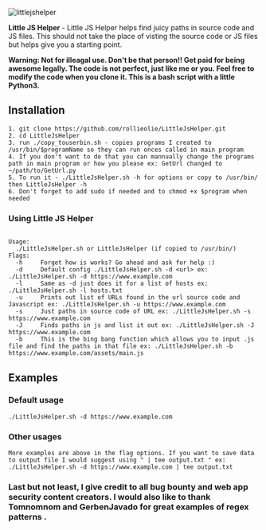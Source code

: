 
![littlejshelper](https://user-images.githubusercontent.com/56703680/171271017-d8e6698a-b54a-4939-a03f-792e2edfba8f.png)




**Little JS Helper** - Little JS Helper helps find juicy paths in source code and JS files. This should not take the place of visting the source code or JS files but helps give you a starting point.



<p align="left">
  <B>Warning: Not for illeagal use. Don't be that person!! Get paid for being awesome legally.
The code is not perfect, just like me or you. Feel free to modify the code when you clone it.
This is a bash script with a little Python3.
    </B>
</p>


## Installation

```
1. git clone https://github.com/rollieolie/LittleJsHelper.git
2. cd LittleJsHelper
3. run ./copy_touserbin.sh - copies programs I created to /usr/bin/$programName so they can run onces called in main program
4. If you don't want to do that you can mannually change the programs path in main program or how you please ex: GetUrl changed to ~/path/to/GetUrl.py
5. To run it - ./LittleJsHelper.sh -h for options or copy to /usr/bin/ then LittleJsHelper -h
6. Don't forget to add sudo if needed and to chmod +x $program when needed
```

### Using Little JS Helper
  
  ```shell
  
  Usage:
    ./LittleJsHelper.sh or LittleJsHelper (if copied to /usr/bin/)
  Flags:
    -h     Forget how is works? Go ahead and ask for help :) 
    -d     Default config ./LittleJsHelper.sh -d <url> ex: ./LittleJsHelper.sh -d https://www.example.com 
    -l     Same as -d just does it for a list of hosts ex: ./LittleJsHelper.sh -l hosts.txt 
    -u     Prints out list of URLs found in the url source code and Javascript ex: ./LittleJsHelper.sh -u https://www.example.com 
    -s     Just paths in source code of URL ex: ./LittleJsHelper.sh -s https://www.example.com 
    -J     Finds paths in js and list it out ex: ./LittleJsHelper.sh -J https://www.example.com 
    -b     This is the bing bang function which allows you to input .js file and find the paths in that file ex: ./LittleJsHelper.sh -b https://www.example.com/assets/main.js 
  
  ```
  ## Examples
  
  ### Default usage
  ```
  ./LittleJsHelper.sh -d https://www.example.com
  ```
  
  ### Other usages
  
  ```
  More examples are above in the flag options. If you want to save data to output file I would suggest using " | tee output.txt " ex: ./LittleJsHelper.sh -d https://www.example.com | tee output.txt
  
  ```
  
### Last but not least, I give credit to all bug bounty and web app security content creators. I would also like to thank Tomnomnom and GerbenJavado for great examples of regex patterns .  

